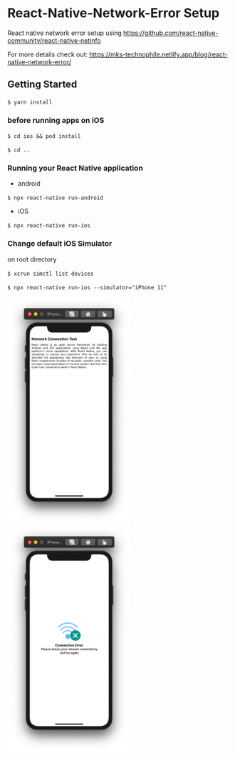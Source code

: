 # React-Native-Network-Error Setup

React native network error setup using https://github.com/react-native-community/react-native-netinfo

For more details check out: https://mks-technophile.netlify.app/blog/react-native-network-error/

## Getting Started

`$ yarn install`

### before running apps on iOS

`$ cd ios && pod install`

`$ cd ..`

### Running your React Native application

- android

`$ npx react-native run-android`

- iOS

`$ npx react-native run-ios`

### Change default iOS Simulator

on root directory

`$ xcrun simctl list devices`

`$ npx react-native run-ios --simulator="iPhone 11"`

<div>
<img src="connected.png" alt="Status: connected" width="277" height="508">
<img src="error.png" alt="Status: No Netwok" width="277" height="508">
</div>
